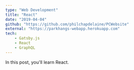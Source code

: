 ```yaml
---
type: "Web Development"
title: "React"
date: "2019-04-04"
github: "https://github.com/philchapdelaine/PCWebsite"
external: "https://parkhangs-webapp.herokuapp.com"
tech:
    - Gatsby.js
    - React
    - GraphQL
---
```


In this post, you'll learn React.
